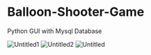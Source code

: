 # Balloon-Shooter-Game
Python GUI with Mysql Database

![Untitled1](https://github.com/anderson895/Balloon-Shooter-Game/assets/105678913/0a2502a1-6e6c-440e-a248-0b91c3a305c1)
![Untitled2](https://github.com/anderson895/Balloon-Shooter-Game/assets/105678913/f179fda6-b762-42fb-a451-90a877a98025)
![Untitled](https://github.com/anderson895/Balloon-Shooter-Game/assets/105678913/81a177fb-7de1-4ee0-b395-7ace8a995b91)
